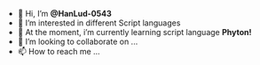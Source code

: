 - 👋 Hi, I’m **@HanLud-0543**
- 👀 I’m interested in different Script languages 
- 🌱 At the moment, i’m currently learning script language **Phyton!**
- 💞️ I’m looking to collaborate on ...
- 📫 How to reach me ...

<!---
HanLud-0543/HanLud-0543 is a ✨ special ✨ repository because its `README.md` (this file) appears on your GitHub profile.
You can click the Preview link to take a look at your changes.
--->
